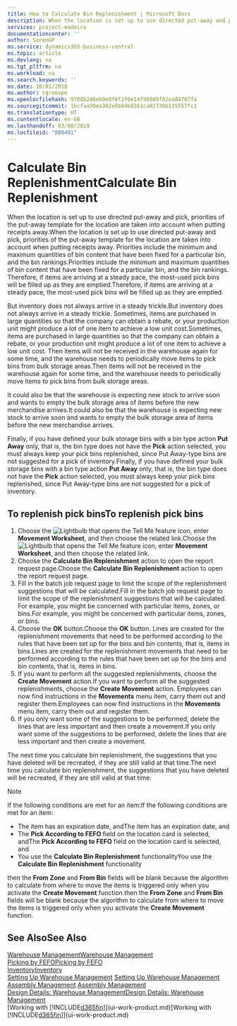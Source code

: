 ```yaml
---
title: How to Calculate Bin Replenishment | Microsoft Docs
description: When the location is set up to use directed put-away and pick, priorities of the put-away template for the location are taken into account when putting receipts away.
services: project-madeira
documentationcenter: ''
author: SorenGP
ms.service: dynamics365-business-central
ms.topic: article
ms.devlang: na
ms.tgt_pltfrm: na
ms.workload: na
ms.search.keywords: ''
ms.date: 10/01/2018
ms.author: sgroespe
ms.openlocfilehash: 9708b248eb9e9f8f1f0e14f9b8d9f02ea84767fa
ms.sourcegitcommit: 1bcfaa99ea302e6b84b8361ca02730b135557fc1
ms.translationtype: HT
ms.contentlocale: en-GB
ms.lasthandoff: 03/08/2019
ms.locfileid: "808491"
---
```

# <a name="calculate-bin-replenishment"></a><span data-ttu-id="d1a34-103">Calculate Bin Replenishment</span><span class="sxs-lookup"><span data-stu-id="d1a34-103">Calculate Bin Replenishment</span></span>
<span data-ttu-id="d1a34-104">When the location is set up to use directed put-away and pick, priorities of the put-away template for the location are taken into account when putting receipts away.</span><span class="sxs-lookup"><span data-stu-id="d1a34-104">When the location is set up to use directed put-away and pick, priorities of the put-away template for the location are taken into account when putting receipts away.</span></span> <span data-ttu-id="d1a34-105">Priorities include the minimum and maximum quantities of bin content that have been fixed for a particular bin, and the bin rankings.</span><span class="sxs-lookup"><span data-stu-id="d1a34-105">Priorities include the minimum and maximum quantities of bin content that have been fixed for a particular bin, and the bin rankings.</span></span> <span data-ttu-id="d1a34-106">Therefore, if items are arriving at a steady pace, the most-used pick bins will be filled up as they are emptied.</span><span class="sxs-lookup"><span data-stu-id="d1a34-106">Therefore, if items are arriving at a steady pace, the most-used pick bins will be filled up as they are emptied.</span></span>  

<span data-ttu-id="d1a34-107">But inventory does not always arrive in a steady trickle.</span><span class="sxs-lookup"><span data-stu-id="d1a34-107">But inventory does not always arrive in a steady trickle.</span></span> <span data-ttu-id="d1a34-108">Sometimes, items are purchased in large quantities so that the company can obtain a rebate, or your production unit might produce a lot of one item to achieve a low unit cost.</span><span class="sxs-lookup"><span data-stu-id="d1a34-108">Sometimes, items are purchased in large quantities so that the company can obtain a rebate, or your production unit might produce a lot of one item to achieve a low unit cost.</span></span> <span data-ttu-id="d1a34-109">Then items will not be received in the warehouse again for some time, and the warehouse needs to periodically move items to pick bins from bulk storage areas.</span><span class="sxs-lookup"><span data-stu-id="d1a34-109">Then items will not be received in the warehouse again for some time, and the warehouse needs to periodically move items to pick bins from bulk storage areas.</span></span>  

<span data-ttu-id="d1a34-110">It could also be that the warehouse is expecting new stock to arrive soon and wants to empty the bulk storage area of items before the new merchandise arrives.</span><span class="sxs-lookup"><span data-stu-id="d1a34-110">It could also be that the warehouse is expecting new stock to arrive soon and wants to empty the bulk storage area of items before the new merchandise arrives.</span></span>  

<span data-ttu-id="d1a34-111">Finally, if you have defined your bulk storage bins with a bin type action **Put Away** only, that is, the bin type does not have the **Pick** action selected, you must always keep your pick bins replenished, since Put Away-type bins are not suggested for a pick of inventory.</span><span class="sxs-lookup"><span data-stu-id="d1a34-111">Finally, if you have defined your bulk storage bins with a bin type action **Put Away** only, that is, the bin type does not have the **Pick** action selected, you must always keep your pick bins replenished, since Put Away-type bins are not suggested for a pick of inventory.</span></span>  

## <a name="to-replenish-pick-bins"></a><span data-ttu-id="d1a34-112">To replenish pick bins</span><span class="sxs-lookup"><span data-stu-id="d1a34-112">To replenish pick bins</span></span>  
1.  <span data-ttu-id="d1a34-113">Choose the ![Lightbulb that opens the Tell Me feature](media/ui-search/search_small.png "Tell me what you want to do") icon, enter **Movement Worksheet**, and then choose the related link.</span><span class="sxs-lookup"><span data-stu-id="d1a34-113">Choose the ![Lightbulb that opens the Tell Me feature](media/ui-search/search_small.png "Tell me what you want to do") icon, enter **Movement Worksheet**, and then choose the related link.</span></span>  
2.  <span data-ttu-id="d1a34-114">Choose the **Calculate Bin Replenishment** action to open the report request page.</span><span class="sxs-lookup"><span data-stu-id="d1a34-114">Choose the **Calculate Bin Replenishment** action to open the report request page.</span></span>  
3.  <span data-ttu-id="d1a34-115">Fill in the batch job request page to limit the scope of the replenishment suggestions that will be calculated.</span><span class="sxs-lookup"><span data-stu-id="d1a34-115">Fill in the batch job request page to limit the scope of the replenishment suggestions that will be calculated.</span></span> <span data-ttu-id="d1a34-116">For example, you might be concerned with particular items, zones, or bins.</span><span class="sxs-lookup"><span data-stu-id="d1a34-116">For example, you might be concerned with particular items, zones, or bins.</span></span>  
4.  <span data-ttu-id="d1a34-117">Choose the **OK** button.</span><span class="sxs-lookup"><span data-stu-id="d1a34-117">Choose the **OK** button.</span></span> <span data-ttu-id="d1a34-118">Lines are created for the replenishment movements that need to be performed according to the rules that have been set up for the bins and bin contents, that is, items in bins.</span><span class="sxs-lookup"><span data-stu-id="d1a34-118">Lines are created for the replenishment movements that need to be performed according to the rules that have been set up for the bins and bin contents, that is, items in bins.</span></span>  
5.  <span data-ttu-id="d1a34-119">If you want to perform all the suggested replenishments, choose the **Create Movement** action.</span><span class="sxs-lookup"><span data-stu-id="d1a34-119">If you want to perform all the suggested replenishments, choose the **Create Movement** action.</span></span> <span data-ttu-id="d1a34-120">Employees can now find instructions in the **Movements** menu item, carry them out and register them.</span><span class="sxs-lookup"><span data-stu-id="d1a34-120">Employees can now find instructions in the **Movements** menu item, carry them out and register them.</span></span>  
6.  <span data-ttu-id="d1a34-121">If you only want some of the suggestions to be performed, delete the lines that are less important and then create a movement.</span><span class="sxs-lookup"><span data-stu-id="d1a34-121">If you only want some of the suggestions to be performed, delete the lines that are less important and then create a movement.</span></span>  

<span data-ttu-id="d1a34-122">The next time you calculate bin replenishment, the suggestions that you have deleted will be recreated, if they are still valid at that time.</span><span class="sxs-lookup"><span data-stu-id="d1a34-122">The next time you calculate bin replenishment, the suggestions that you have deleted will be recreated, if they are still valid at that time.</span></span>  

> [!NOTE]  
>  <span data-ttu-id="d1a34-123">If the following conditions are met for an item:</span><span class="sxs-lookup"><span data-stu-id="d1a34-123">If the following conditions are met for an item:</span></span>  
>   
>  -   <span data-ttu-id="d1a34-124">The item has an expiration date, and</span><span class="sxs-lookup"><span data-stu-id="d1a34-124">The item has an expiration date, and</span></span>  
> -   <span data-ttu-id="d1a34-125">The **Pick According to FEFO** field on the location card is selected, and</span><span class="sxs-lookup"><span data-stu-id="d1a34-125">The **Pick According to FEFO** field on the location card is selected, and</span></span>  
> -   <span data-ttu-id="d1a34-126">You use the **Calculate Bin Replenishment** functionality</span><span class="sxs-lookup"><span data-stu-id="d1a34-126">You use the **Calculate Bin Replenishment** functionality</span></span>  
>   
>  <span data-ttu-id="d1a34-127">then the **From Zone** and **From Bin** fields will be blank because the algorithm to calculate from where to move the items is triggered only when you activate the **Create Movement** function.</span><span class="sxs-lookup"><span data-stu-id="d1a34-127">then the **From Zone** and **From Bin** fields will be blank because the algorithm to calculate from where to move the items is triggered only when you activate the **Create Movement** function.</span></span>  

## <a name="see-also"></a><span data-ttu-id="d1a34-128">See Also</span><span class="sxs-lookup"><span data-stu-id="d1a34-128">See Also</span></span>  
[<span data-ttu-id="d1a34-129">Warehouse Management</span><span class="sxs-lookup"><span data-stu-id="d1a34-129">Warehouse Management</span></span>](warehouse-manage-warehouse.md)  
[<span data-ttu-id="d1a34-130">Picking by FEFO</span><span class="sxs-lookup"><span data-stu-id="d1a34-130">Picking by FEFO</span></span>](warehouse-picking-by-fefo.md)  
[<span data-ttu-id="d1a34-131">Inventory</span><span class="sxs-lookup"><span data-stu-id="d1a34-131">Inventory</span></span>](inventory-manage-inventory.md)  
<span data-ttu-id="d1a34-132">[Setting Up Warehouse Management](warehouse-setup-warehouse.md)   </span><span class="sxs-lookup"><span data-stu-id="d1a34-132">[Setting Up Warehouse Management](warehouse-setup-warehouse.md)   </span></span>  
<span data-ttu-id="d1a34-133">[Assembly Management](assembly-assemble-items.md)  </span><span class="sxs-lookup"><span data-stu-id="d1a34-133">[Assembly Management](assembly-assemble-items.md)  </span></span>  
[<span data-ttu-id="d1a34-134">Design Details: Warehouse Management</span><span class="sxs-lookup"><span data-stu-id="d1a34-134">Design Details: Warehouse Management</span></span>](design-details-warehouse-management.md)  
<span data-ttu-id="d1a34-135">[Working with [!INCLUDE[d365fin](includes/d365fin_md.md)]](ui-work-product.md)</span><span class="sxs-lookup"><span data-stu-id="d1a34-135">[Working with [!INCLUDE[d365fin](includes/d365fin_md.md)]](ui-work-product.md)</span></span>
